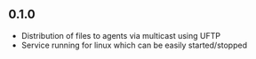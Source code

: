 ## 0.1.0

* Distribution of files to agents via multicast using UFTP
* Service running for linux which can be easily started/stopped